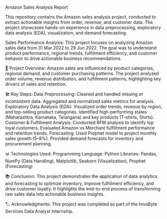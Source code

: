 Amazon Sales Analysis Report


This repository contains the Amazon sales analysis project, conducted to extract actionable insights from order, revenue, and customer data. The project showcases hands-on experience in data preprocessing, exploratory data analysis (EDA), visualization, and demand forecasting.

Sales Performance Analysis:
This project focuses on analyzing Amazon sales data from 31 Mar 2022 to 29 Jun 2022. The goal was to understand product performance, regional trends, fulfillment efficiency, and customer behavior to drive actionable business recommendations.

📜 Project Overview:
Amazon sales are influenced by product categories, regional demand, and customer purchasing patterns. The project analyzed order volume, revenue distribution, and fulfillment patterns, highlighting key drivers of sales and retention.

🛠 Key Steps:
Data Preprocessing:
Cleaned and handled missing or inconsistent data.
Aggregated and normalized sales metrics for analysis.
Exploratory Data Analysis (EDA):
Visualized order trends, revenue by region, and top-selling product categories.
Identified high-performing states (Maharashtra, Karnataka, Telangana) and key products (T-shirts, Shirts).
Customer & Fulfillment Analysis:
Conducted RFM analysis to identify top loyal customers.
Evaluated Amazon vs Merchant fulfillment performance and retention trends.
Forecasting:
Used Prophet model to project monthly sales growth (5–8%).
Provided demand forecasts for inventory and procurement planning.

📊 Technologies Used:
Programming Language: Python
Libraries: Pandas, NumPy (Data Handling), Matplotlib, Seaborn (Visualization), Prophet (Forecasting)

📚 Conclusion:
This project demonstrates the application of data analytics and forecasting to optimize inventory, improve fulfillment efficiency, and drive customer loyalty. It highlights the end-to-end process of transforming raw sales data into actionable business insights.

🏷 Acknowledgments:
This project was completed as part of the InnoByte Services Data Analyst Internship.
